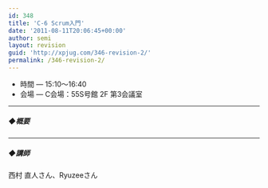 ```yaml
---
id: 348
title: 'C-6 Scrum入門'
date: '2011-08-11T20:06:45+00:00'
author: semi
layout: revision
guid: 'http://xpjug.com/346-revision-2/'
permalink: /346-revision-2/
---
```


- 時間 — 15:10～16:40
- 会場 — C会場：55S号館 2F 第3会議室

---

##### ◆概要

---

##### ◆講師

西村 直人さん、Ryuzeeさん